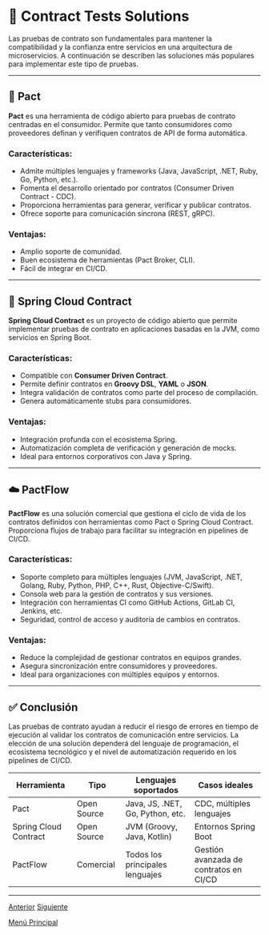 # 🔧 Contract Tests Solutions

Las pruebas de contrato son fundamentales para mantener la compatibilidad y la confianza entre servicios en una arquitectura de microservicios. A continuación se describen las soluciones más populares para implementar este tipo de pruebas.

---

## 🧪 Pact

**Pact** es una herramienta de código abierto para pruebas de contrato centradas en el consumidor. Permite que tanto consumidores como proveedores definan y verifiquen contratos de API de forma automática.

### Características:
- Admite múltiples lenguajes y frameworks (Java, JavaScript, .NET, Ruby, Go, Python, etc.).
- Fomenta el desarrollo orientado por contratos (Consumer Driven Contract - CDC).
- Proporciona herramientas para generar, verificar y publicar contratos.
- Ofrece soporte para comunicación síncrona (REST, gRPC).

### Ventajas:
- Amplio soporte de comunidad.
- Buen ecosistema de herramientas (Pact Broker, CLI).
- Fácil de integrar en CI/CD.

---

## 🌱 Spring Cloud Contract

**Spring Cloud Contract** es un proyecto de código abierto que permite implementar pruebas de contrato en aplicaciones basadas en la JVM, como servicios en Spring Boot.

### Características:
- Compatible con **Consumer Driven Contract**.
- Permite definir contratos en **Groovy DSL**, **YAML** o **JSON**.
- Integra validación de contratos como parte del proceso de compilación.
- Genera automáticamente stubs para consumidores.

### Ventajas:
- Integración profunda con el ecosistema Spring.
- Automatización completa de verificación y generación de mocks.
- Ideal para entornos corporativos con Java y Spring.

---

## ☁️ PactFlow

**PactFlow** es una solución comercial que gestiona el ciclo de vida de los contratos definidos con herramientas como Pact o Spring Cloud Contract. Proporciona flujos de trabajo para facilitar su integración en pipelines de CI/CD.

### Características:
- Soporte completo para múltiples lenguajes (JVM, JavaScript, .NET, Golang, Ruby, Python, PHP, C++, Rust, Objective-C/Swift).
- Consola web para la gestión de contratos y sus versiones.
- Integración con herramientas CI como GitHub Actions, GitLab CI, Jenkins, etc.
- Seguridad, control de acceso y auditoría de cambios en contratos.

### Ventajas:
- Reduce la complejidad de gestionar contratos en equipos grandes.
- Asegura sincronización entre consumidores y proveedores.
- Ideal para organizaciones con múltiples equipos y entornos.

---

## ✅ Conclusión

Las pruebas de contrato ayudan a reducir el riesgo de errores en tiempo de ejecución al validar los contratos de comunicación entre servicios. La elección de una solución dependerá del lenguaje de programación, el ecosistema tecnológico y el nivel de automatización requerido en los pipelines de CI/CD.

| Herramienta         | Tipo        | Lenguajes soportados                    | Casos ideales                         |
|---------------------|-------------|----------------------------------------|----------------------------------------|
| Pact                | Open Source | Java, JS, .NET, Go, Python, etc.       | CDC, múltiples lenguajes               |
| Spring Cloud Contract | Open Source | JVM (Groovy, Java, Kotlin)             | Entornos Spring Boot                   |
| PactFlow            | Comercial   | Todos los principales lenguajes        | Gestión avanzada de contratos en CI/CD |

---

[Anterior](https://github.com/wilfredoha/microservices-event_driven-architecture/blob/main/05_Testing_Microservices/02_contract_tests_production_testing.md)   [Siguiente](https://github.com/wilfredoha/microservices-event_driven-architecture/blob/main/06_Observability/01_intro_observability.md)

[Menú Principal](https://github.com/wilfredoha/microservices-event_driven-architecture)
